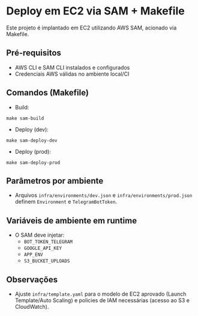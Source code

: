 # Deploy em EC2 via SAM + Makefile

Este projeto é implantado em EC2 utilizando AWS SAM, acionado via Makefile.

## Pré-requisitos
- AWS CLI e SAM CLI instalados e configurados
- Credenciais AWS válidas no ambiente local/CI

## Comandos (Makefile)
- Build:
```
make sam-build
```
- Deploy (dev):
```
make sam-deploy-dev
```
- Deploy (prod):
```
make sam-deploy-prod
```

## Parâmetros por ambiente
- Arquivos `infra/environments/dev.json` e `infra/environments/prod.json` definem `Environment` e `TelegramBotToken`.

## Variáveis de ambiente em runtime
- O SAM deve injetar:
  - `BOT_TOKEN_TELEGRAM`
  - `GOOGLE_API_KEY`
  - `APP_ENV`
  - `S3_BUCKET_UPLOADS`

## Observações
- Ajuste `infra/template.yaml` para o modelo de EC2 aprovado (Launch Template/Auto Scaling) e policies de IAM necessárias (acesso ao S3 e CloudWatch).

